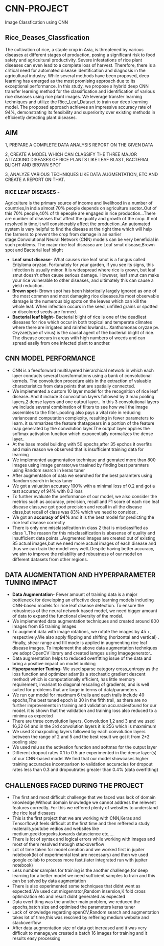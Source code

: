 # CNN-PROJECT
Image Classfication using CNN
## Rice_Deases_Classfication
The cultivation of rice, a staple crop in Asia, is threatened by various diseases at different stages of production, posing a significant risk to food safety and agricultural productivity. Severe infestations of rice plant diseases can even lead to a complete loss of harvest. Therefore, there is a critical need for automated disease identification and diagnosis in the agricultural industry. While several methods have been proposed, deep learning has emerged as the most promising approach due to its exceptional performance. In this study, we propose a hybrid deep CNN transfer learning method for the classification and identification of various rice diseases using rice plant images. We leverage transfer learning techniques and utilize the Rice_Leaf_Dataset to train our deep learning model. The proposed approach achieves an impressive accuracy rate of 94%, demonstrating its feasibility and superiority over existing methods in efficiently detecting plant diseases.
## AIM
1, PREPARE A COMPLETE DATA ANALYSIS REPORT ON THE GIVEN DATA 

2, CREATE A MODEL WHICH CAN CLASSIFY THE THREE MAJOR ATTACKING DISEASES OF RICE PLANTS LIKE LEAF BLAST, BACTERIAL BLIGHT AND BROWN SPOT

3, ANALYZE VARIOUS TECHNIQUES LIKE DATA AUGMENTATION, ETC AND CREATE A REPORT ON THAT.

### RICE LEAF DISEASES -

Agriculture is the primary source of income and livelihood in a number of countries,In india almost 70% people depends on agriculture sector..Out of this 70% people,40% of th epeople are engaged in rice production...There are number of diseases that affect the quality and growth of the crop..If not resolved in time,it will considerably affect the production..An automated system is very helpful to find the disease at the right time which will help the farmers to prevent the crop from damage in an earlier stage.Convolutional Neural Network (CNN) models can be very beneficial in such problems.
The major rice leaf diseasea are Leaf smut disease,Brown spot and Bacterial leaf blight

* **Leaf smut disease**-
What causes rice leaf smut is a fungus called Entyloma oryzae. Fortunately for your garden, if you see its signs, this infection is usually minor. It is widespread where rice is grown, but leaf smut doesn’t often cause serious damage. However, leaf smut can make your rice vulnerable to other diseases, and ultimately this can cause a yield reduction.
* **Brown spot**-
Brown spot has been historically largely ignored as one of the most common and most damaging rice diseases.Its most observable damage is the numerous big spots on the leaves which can kill the whole leaf. When infection occurs in the seed, unfilled grains or spotted or discolored seeds are formed.
* **Bacterial leaf blight**-
Bacterial blight of rice is one of the deadliest diseases for rice which occur in both tropical and temperate climates where there are irrigated and rainfed lowlands.. Xanthomonas oryzae pv. Oryzae(type of virus) is the causal agent of the bacterial blight of rice. The disease occurs in areas with high numbers of weeds and can spread easily from one infected plant to another.


## **CNN MODEL PERFORMANCE**
*  CNN is a feedforward multilayered hierarchical network in which each layer conducts several transformations using a bank of convolutional kernels. The convolution procedure aids in the extraction of valuable characteristics from data points that are spatially connected.
* We implemented a custom 10 layer model for the recognition of rice leaf disease..And it include 3 convolution layers followed by 3 max pooling layers,2 dense layers and one output layer.. In this 3 convolutional layers we include several combination of filters to see how well the image assembles to the ﬁlter..pooling also pays a vital role in reducing varianceand computation complexity, resulting in fewer parameters to learn. it summarizes the feature thatappears in a portion of the feature map generated by the convolution layer.The output layer applies the softmax activation function which exponentially normalizes the dense layer..
* At the base model building with 50 epochs,after 35 epchos it overfits and main reason we observed that is insufficient training data for learning 
* We implemented augmentation technique and genrated more than 800 images using image genrator,we traained by finding best paramters using Random search in keras tuner
* After augmentation of data we searched for the best paramters using Random search in keras tuner
* We got a valuation accuracy 100% with a minimal loss of 0.2 and got a test accuracy of 94% with 0.2 loss
* To further evaluate the performance of our model, we also consider the metrics such as accuracy, precision, recall and F1 score of each rice leaf disease class,we got good precision and recall in all the disease class,but recall of class was 83% which we need to consider..
* We got an **accuracy of 94%** and it is the best model for predicting the rice leaf disease correctly
* There is only one misclassifcation in class 2 that is misclassified as class 1..The reason for this misclassification is abasense of quality and insufficient data points...Augmented images are created out of existing 85 actual images,but we need more actual images of each disease and thus we can train the model very well..Despite having better accuracy, we aim to improve the reliability and robustness of our model on diﬀerent datasets from other regions.

## **DATA AUGMENTATION AND HYPERPARAMETER TUNING IMPACT**

* **Data Augmentation**- Fewer amount of training data is a major bottleneck for developing an eﬀective deep learning models including CNN-based models for
rice leaf disease detection. To ensure the robustness of the neural network based model, we need bigger amount of data to expand the functional diversity of the model.
* We implemented data augmentation techniques and created around 800 images from  85 training images
* To augment data with image rotations, we rotate the images by 45 ◦, respectively.We also apply ﬂipping and shifting (horizontal and vertical) . Finally, shear range and fill mode is applied in augmenting rice leaf disease images. To implement the above data augmentation techniques we adopt OpenCV library and created iamges using Imagegenerator..
* Data augmentation helps to reduced overfitting issue of the data and bring a positive impact on model building
* **Hyperparamter Tuning**- We used sparse category cross_entropy as the loss function and optimizer adam(is a stochastic gradient descent method) which is computationally efficient, has little memory requirement, invariant to diagonal rescaling of gradients, and is well suited for problems that are large in terms of data/parameters..
* We run our model for maximum 6 trails and each trails include 40 epochs,The best tuned epoch is 30 in the fifth trail, as there are no further improvements in training and validation accuraciesfound for our model. it is shown that the validation and training loss also reduced to a  minimu as expected
* There are three convolution layers, Convolution 1,2 and 3 and we used 16,32 64 and in the 3rd convolution layers it is 256 which is maxmimum
* We used 3 maxpooling layers followed by each convolution layers between the range of 2 and 5 and the best result we got it from 2*2 pooling size
* We used relu as the activation function and softmax for the output layer
* Diﬀerent dropout rates 0.1 to 0.5 are experimented in the dense layer(s) of our CNN-based model.We ﬁnd that our model showcases higher training accuracies incomparison to validation accuracies for dropout rates less than 0.3 and dropoutrates greater than 0.4% (data overﬁtting)

## CHALLENGES FACED DURING THE PROJECT
* The first and most difficult challenge that we faced was lack of domain knowledge,Without domain knowledge we cannot address the relevent features correctly..For this we reffered plenty of websites to understand the rice leaf diesases
* This is the first project that we are working with CNN,Keras and Tensorflow,it feels difficult at the first time and then reffered a study materails,youtube vedios and websites like medium,geekforgeeks,towards datascience etc,....
* There is lot of syntax and logical errors while working with images and most of them resolved through stackoverflow
* Lot of time taken for model creation and we worked first in jupiter notebook(lot of experimental test are necessary) and then we used google collab to process more fast.(later integrated run with jupiter notebook)
* Less number samples for training is the another challenge,for deep learning for a better model we need sufficient samples to train and this can be solved by data augmentation
* There is also experimented some techniques that didnt went as expected.We used cut mixgenrator,Random insersion,K fold cross optimization etc and result didnt generated as expected
* Data overfitting was the another main problem, we reduced the epochs,batch size and optimised the parameters keras tuner
* Lack of knowledge regarding openCV,Random search and augmentation takes lot of time,this was resolved by reffering medium website and stackoverflow
* After data augmentation size of data get increased and it was very difficult to manage,we created a batch 16 images for training and it results easy processing



